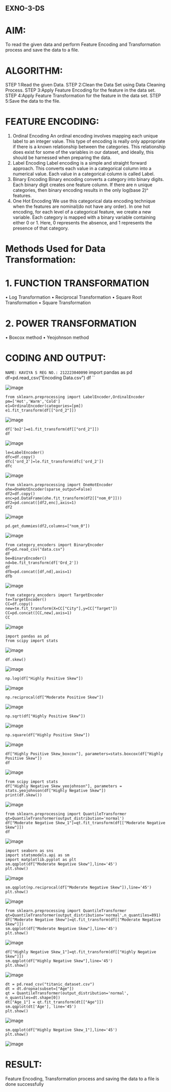 ## EXNO-3-DS

# AIM:
To read the given data and perform Feature Encoding and Transformation process and save the data to a file.

# ALGORITHM:
STEP 1:Read the given Data.
STEP 2:Clean the Data Set using Data Cleaning Process.
STEP 3:Apply Feature Encoding for the feature in the data set.
STEP 4:Apply Feature Transformation for the feature in the data set.
STEP 5:Save the data to the file.

# FEATURE ENCODING:
1. Ordinal Encoding
An ordinal encoding involves mapping each unique label to an integer value. This type of encoding is really only appropriate if there is a known relationship between the categories. This relationship does exist for some of the variables in our dataset, and ideally, this should be harnessed when preparing the data.
2. Label Encoding
Label encoding is a simple and straight forward approach. This converts each value in a categorical column into a numerical value. Each value in a categorical column is called Label.
3. Binary Encoding
Binary encoding converts a category into binary digits. Each binary digit creates one feature column. If there are n unique categories, then binary encoding results in the only log(base 2)ⁿ features.
4. One Hot Encoding
We use this categorical data encoding technique when the features are nominal(do not have any order). In one hot encoding, for each level of a categorical feature, we create a new variable. Each category is mapped with a binary variable containing either 0 or 1. Here, 0 represents the absence, and 1 represents the presence of that category.

# Methods Used for Data Transformation:
  # 1. FUNCTION TRANSFORMATION
• Log Transformation 
• Reciprocal Transformation
• Square Root Transformation
• Square Transformation
  # 2. POWER TRANSFORMATION
• Boxcox method
• Yeojohnson method

# CODING AND OUTPUT:
``
NAME: KAVIYA S
REG NO.: 212223040090
``
import pandas as pd
df=pd.read_csv("Encoding Data.csv")
df
``



![image](https://github.com/user-attachments/assets/fb4b9c8a-d64f-4216-bbe1-d8cc693e987a)



```
from sklearn.preprocessing import LabelEncoder,OrdinalEncoder
pm=['Hot','Warm','Cold']
e1=OrdinalEncoder(categories=[pm])
e1.fit_transform(df[["ord_2"]])
```



![image](https://github.com/user-attachments/assets/4899f92b-b4c8-4778-b2ac-96b675069ab3)



```
df['bo2']=e1.fit_transform(df[["ord_2"]])
df
```


![image](https://github.com/user-attachments/assets/38193e93-27ad-4cc9-a193-f974cf3fc344)



```
le=LabelEncoder()
dfc=df.copy()
dfc['ord_2']=le.fit_transform(dfc['ord_2'])
dfc
```



![image](https://github.com/user-attachments/assets/bce24d7e-87ea-40e4-937c-d7540bd26b96)



```
from sklearn.preprocessing import OneHotEncoder
ohe=OneHotEncoder(sparse_output=False)
df2=df.copy()
enc=pd.DataFrame(ohe.fit_transform(df2[["nom_0"]]))
df2=pd.concat([df2,enc],axis=1)
df2
```


![image](https://github.com/user-attachments/assets/4c9cbd4f-261b-4b31-8650-449fd367e4e9)


```
pd.get_dummies(df2,columns=["nom_0"])
```


![image](https://github.com/user-attachments/assets/bbda2cc7-0824-401c-b45a-959af69d7c84)



```
from category_encoders import BinaryEncoder
df=pd.read_csv("data.csv")
df
be=BinaryEncoder()
nd=be.fit_transform(df['Ord_2'])
df
dfb=pd.concat([df,nd],axis=1)
dfb
```


![image](https://github.com/user-attachments/assets/9f772f77-2ba1-4acc-bea5-af45f84283a4)



```
from category_encoders import TargetEncoder
te=TargetEncoder()
CC=df.copy()
new=te.fit_transform(X=CC["City"],y=CC["Target"])
CC=pd.concat([CC,new],axis=1)
CC
```


![image](https://github.com/user-attachments/assets/d019b565-0f35-494a-9251-be1a61391d0a)


```
import pandas as pd
from scipy import stats
```


![image](https://github.com/user-attachments/assets/d03bf85d-cb01-43af-80d8-29970d0e7048)


```
df.skew()
```


![image](https://github.com/user-attachments/assets/1e688fa2-aab0-4fc9-b146-8aedfcb7921c)


```
np.log(df["Highly Positive Skew"])
```


![image](https://github.com/user-attachments/assets/46fed48d-de60-49ec-9b71-8bbd4e3cbc00)

```
np.reciprocal(df["Moderate Positive Skew"])
```

![image](https://github.com/user-attachments/assets/10c48c4d-8a83-4336-941b-e02824147264)


```
np.sqrt(df["Highly Positive Skew"])
```

![image](https://github.com/user-attachments/assets/208d79cd-2f82-4192-a49b-2c4c71fe2c01)

``
np.square(df["Highly Positive Skew"])
``

![image](https://github.com/user-attachments/assets/a4b8526d-9805-4e56-836e-3d4387887c1f)

```
df["Highly Positive Skew_boxcox"], parameters=stats.boxcox(df["Highly Positive Skew"])
df
```

![image](https://github.com/user-attachments/assets/7c70f349-6185-473a-a26a-2dab978af2e2)

```
from scipy import stats
df["Highly Negative Skew_yeojohnson"], parameters = stats.yeojohnson(df["Highly Negative Skew"])
print(df.skew())
```

![image](https://github.com/user-attachments/assets/ddd37e7d-eb69-4247-a3a2-77fa3fd7199c)

```
from sklearn.preprocessing import QuantileTransformer
qt=QuantileTransformer(output_distribution='normal')
df["Moderate Negative Skew_1"]=qt.fit_transform(df[["Moderate Negative Skew"]])
df
```

![image](https://github.com/user-attachments/assets/ec7f780d-92b0-41d6-b012-a3faf48489d7)

```
import seaborn as sns
import statsmodels.api as sm
import matplotlib.pyplot as plt
sm.qqplot(df["Moderate Negative Skew"],line='45')
plt.show()
```

![image](https://github.com/user-attachments/assets/b8405778-4ea8-4392-9404-ee379711833a)

```
sm.qqplot(np.reciprocal(df["Moderate Negative Skew"]),line='45')
plt.show()
```

![image](https://github.com/user-attachments/assets/7c091ab1-8145-4942-9814-8cdbaa6f73a0)

```
from sklearn.preprocessing import QuantileTransformer
qt=QuantileTransformer(output_distribution='normal',n_quantiles=891)
df["Moderate Negative Skew"]=qt.fit_transform(df[["Moderate Negative Skew"]])
sm.qqplot(df["Moderate Negative Skew"],line='45')
plt.show()
```

![image](https://github.com/user-attachments/assets/a4a4aa73-fba5-4321-969e-52b3f18ca591)


```
df["Highly Negative Skew_1"]=qt.fit_transform(df[["Highly Negative Skew"]])
sm.qqplot(df["Highly Negative Skew"],line='45')
plt.show()
```

![image](https://github.com/user-attachments/assets/0d516a0f-518d-46f7-aa13-f06a3b76b545)

```
dt = pd.read_csv("titanic_dataset.csv")
dt = dt.dropna(subset=["Age"])
qt = QuantileTransformer(output_distribution='normal', n_quantiles=dt.shape[0])
dt["Age_1"] = qt.fit_transform(dt[["Age"]])
sm.qqplot(dt['Age'], line='45')
plt.show()
```

![image](https://github.com/user-attachments/assets/4878c882-dfc5-4b49-9af3-b9b92fbd02dc)


```
sm.qqplot(df["Highly Negative Skew_1"],line='45')
plt.show()
```

![image](https://github.com/user-attachments/assets/04972b77-938f-4f6c-a7e4-0607aaabe37b)



# RESULT:
Feature Encoding, Transformation process and saving the data to a file is done successfully

       
